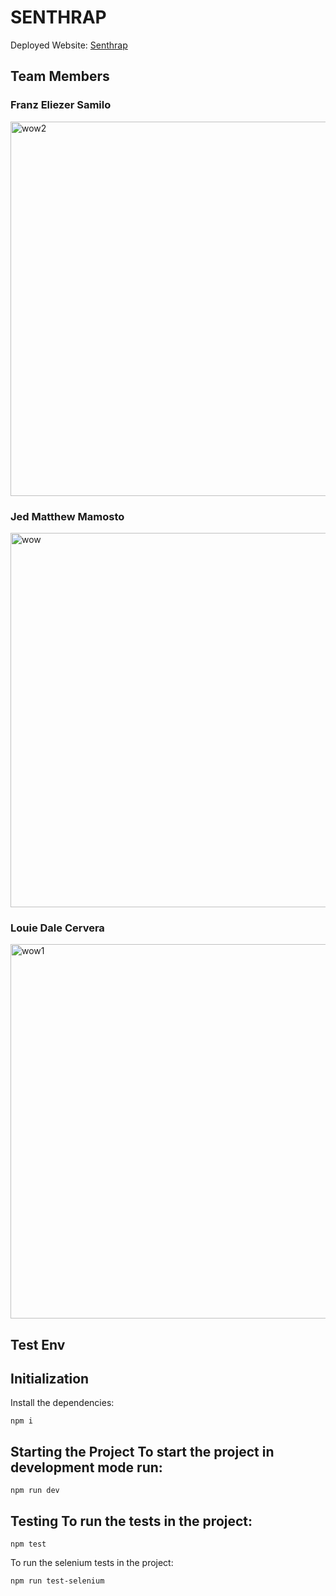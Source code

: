 # SENTHRAP
Deployed Website: [Senthrap]([https://link-url-here.org](https://senthrap-franzsamilos-projects.vercel.app/)) 

## Team Members 

###  Franz Eliezer Samilo 
<img width="599" alt="wow2" src="https://github.com/franzsamilo/senthrap/assets/90561528/466b4b8e-1e2c-4646-80e5-f358c730ec02">

###  Jed Matthew Mamosto 
<img width="599" alt="wow" src="https://github.com/franzsamilo/senthrap/assets/90561528/466b4b8e-1e2c-4646-80e5-f358c730ec02">

###  Louie Dale Cervera
<img width="599" alt="wow1" src="https://github.com/franzsamilo/senthrap/assets/90561528/7b711c7b-3cb7-40ae-9070-c24a14bd80f1">

## Test Env

## Initialization 
 Install the dependencies: 
```
npm i
``` 
## Starting the Project To start the project in development mode run: 
```
npm run dev
```
## Testing To run the tests in the project: 
```
npm test
``` 
To run the selenium tests in the project: 
```
npm run test-selenium
```
